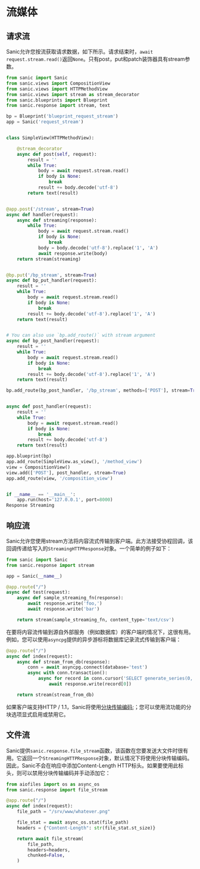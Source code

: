 # 流媒体

## 请求流

Sanic允许您按流获取请求数据，如下所示。请求结束时，`await request.stream.read()`返回`None`。只有post，put和patch装饰器具有stream参数。

```python
from sanic import Sanic
from sanic.views import CompositionView
from sanic.views import HTTPMethodView
from sanic.views import stream as stream_decorator
from sanic.blueprints import Blueprint
from sanic.response import stream, text

bp = Blueprint('blueprint_request_stream')
app = Sanic('request_stream')


class SimpleView(HTTPMethodView):

    @stream_decorator
    async def post(self, request):
        result = ''
        while True:
            body = await request.stream.read()
            if body is None:
                break
            result += body.decode('utf-8')
        return text(result)


@app.post('/stream', stream=True)
async def handler(request):
    async def streaming(response):
        while True:
            body = await request.stream.read()
            if body is None:
                break
            body = body.decode('utf-8').replace('1', 'A')
            await response.write(body)
    return stream(streaming)


@bp.put('/bp_stream', stream=True)
async def bp_put_handler(request):
    result = ''
    while True:
        body = await request.stream.read()
        if body is None:
            break
        result += body.decode('utf-8').replace('1', 'A')
    return text(result)


# You can also use `bp.add_route()` with stream argument
async def bp_post_handler(request):
    result = ''
    while True:
        body = await request.stream.read()
        if body is None:
            break
        result += body.decode('utf-8').replace('1', 'A')
    return text(result)

bp.add_route(bp_post_handler, '/bp_stream', methods=['POST'], stream=True)


async def post_handler(request):
    result = ''
    while True:
        body = await request.stream.read()
        if body is None:
            break
        result += body.decode('utf-8')
    return text(result)

app.blueprint(bp)
app.add_route(SimpleView.as_view(), '/method_view')
view = CompositionView()
view.add(['POST'], post_handler, stream=True)
app.add_route(view, '/composition_view')


if __name__ == '__main__':
    app.run(host='127.0.0.1', port=8000)
Response Streaming
```

## 响应流

Sanic允许您使用stream方法将内容流式传输到客户端。此方法接受协程回调，该回调传递给写入的`StreamingHTTPResponse`对象。一个简单的例子如下：

```python
from sanic import Sanic
from sanic.response import stream

app = Sanic(__name__)

@app.route("/")
async def test(request):
    async def sample_streaming_fn(response):
        await response.write('foo,')
        await response.write('bar')

    return stream(sample_streaming_fn, content_type='text/csv')
```

在要将内容流传输到源自外部服务（例如数据库）的客户端的情况下，这很有用。例如，您可以使用`asyncpg`提供的异步游标将数据库记录流式传输到客户端：

```python
@app.route("/")
async def index(request):
    async def stream_from_db(response):
        conn = await asyncpg.connect(database='test')
        async with conn.transaction():
            async for record in conn.cursor('SELECT generate_series(0, 10)'):
                await response.write(record[0])

    return stream(stream_from_db)
```

如果客户端支持HTTP / 1.1，Sanic将使用[分块传输编码](https://en.wikipedia.org/wiki/Chunked_transfer_encoding);；您可以使用流功能的分块选项显式启用或禁用它。

## 文件流

Sanic提供`sanic.response.file_stream`函数，该函数在您要发送大文件时很有用。它返回一个`StreamingHTTPResponse`对象，默认情况下将使用分块传输编码。因此，Sanic不会在响应中添加Content-Length HTTP标头。如果要使用此标头，则可以禁用分块传输编码并手动添加它：

```python
from aiofiles import os as async_os
from sanic.response import file_stream

@app.route("/")
async def index(request):
    file_path = "/srv/www/whatever.png"

    file_stat = await async_os.stat(file_path)
    headers = {"Content-Length": str(file_stat.st_size)}

    return await file_stream(
        file_path,
        headers=headers,
        chunked=False,
    )
```


